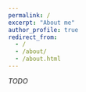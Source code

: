 ```yaml
---
permalink: /
excerpt: "About me"
author_profile: true
redirect_from: 
  - /
  - /about/
  - /about.html
---
```


_TODO_
